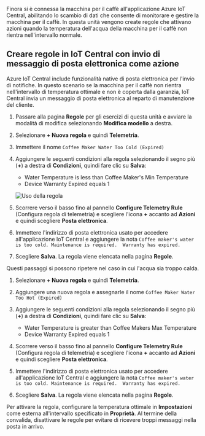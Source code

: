 Finora si è connessa la macchina per il caffè all'applicazione Azure IoT Central, abilitando lo scambio di dati che consente di monitorare e gestire la macchina per il caffè. In questa unità vengono create regole che attivano azioni quando la temperatura dell'acqua della macchina per il caffè non rientra nell'intervallo normale. 

## <a name="create-rules-in-iot-central-with-email-as-the-action"></a>Creare regole in IoT Central con invio di messaggio di posta elettronica come azione

Azure IoT Central include funzionalità native di posta elettronica per l'invio di notifiche. In questo scenario se la macchina per il caffè non rientra nell'intervallo di temperatura ottimale e non è coperta dalla garanzia, IoT Central invia un messaggio di posta elettronica al reparto di manutenzione del cliente.

1. Passare alla pagina **Regole** per gli esercizi di questa unità e avviare la modalità di modifica selezionando **Modifica modello** a destra. 
1. Selezionare **+ Nuova regola** e quindi **Telemetria**. 

1. Immettere il nome `Coffee Maker Water Too Cold (Expired)`

1. Aggiungere le seguenti condizioni alla regola selezionando il segno più (**+**) a destra di **Condizioni**, quindi fare clic su **Salva**:      
    - Water Temperature is less than Coffee Maker's Min Temperature
    - Device Warranty Expired equals 1

    ![Uso della regola](../media/5-flow-a.png)

1. Scorrere verso il basso fino al pannello **Configure Telemetry Rule** (Configura regola di telemetria) e scegliere l'icona **+** accanto ad **Azioni** e quindi scegliere **Posta elettronica**.

1. Immettere l'indirizzo di posta elettronica usato per accedere all'applicazione IoT Central e aggiungere la nota `Coffee maker's water is too cold. Maintenance is required.  Warranty has expired.`

1. Scegliere **Salva**. La regola viene elencata nella pagina **Regole**.

Questi passaggi si possono ripetere nel caso in cui l'acqua sia troppo calda. 

1. Selezionare **+ Nuova regola** e quindi **Telemetria**.

1. Aggiungere una nuova regola e assegnarle il nome `Coffee Maker Water Too Hot (Expired)`

1. Aggiungere le seguenti condizioni alla regola selezionando il segno più (**+**) a destra di **Condizioni**, quindi fare clic su **Salva**:      
    - Water Temperature is greater than Coffee Makers Max Temperature
    - Device Warranty Expired equals 1

1. Scorrere verso il basso fino al pannello **Configure Telemetry Rule** (Configura regola di telemetria) e scegliere l'icona **+** accanto ad **Azioni** e quindi scegliere **Posta elettronica**.

1. Immettere l'indirizzo di posta elettronica usato per accedere all'applicazione IoT Central e aggiungere la nota `Coffee maker's water is too cold. Maintenance is required.  Warranty has expired.`

1. Scegliere **Salva**. La regola viene elencata nella pagina **Regole**.

Per attivare la regola, configurare la temperatura ottimale in **Impostazioni** come esterna all'intervallo specificato in **Proprietà**. Al termine della convalida, disattivare le regole per evitare di ricevere troppi messaggi nella posta in arrivo.